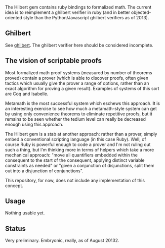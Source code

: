 The Hilbert gem contains ruby bindings to formalized math. The current idea is to
reimplement a ghilbert verifier in ruby (and in better objected-oriented style than
the Python/Javascript ghilbert verifiers as of 2013).

Ghilbert
--------
See [ghilbert](https://code.google.com/p/ghilbert/). The ghilbert verifier here should be considered incomplete.

The vision of scriptable proofs
-------------------------------

Most formalized math proof systems (measured by number of theorems proved) contain a prover (which is able to discover proofs, often given tactics which usually give the prover a range of options, rather than an exact algorithm for proving a given result). Examples of systems of this sort are Coq and Isabelle.

Metamath is the most successful system which eschews this approach. It is an interesting exercise to see how much a metamath-style system can get by using only convenience theorems to eliminate repetitive proofs, but it remains to be seen whether the tedium level can really be decreased enough using this approach.

The Hilbert gem is a stab at another approach: rather than a prover, simply embed a conventional scripting language (in this case Ruby). Well, of course Ruby is powerful enough to code a prover and I'm not ruling out such a thing, but I'm thinking more in terms of helpers which take a more mechanical approach: "move all quantifiers embedded within the consequent to the start of the consequent, applying distinct variable constraints as needed" or "given a conjunction of disjunctions, split them out into a disjunction of conjunctions".

This repository, for now, does not include any implementation of this concept.

Usage
-----

Nothing usable yet.

Status
------

Very preliminary. Embryonic, really, as of August 20132.

